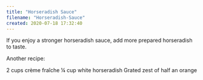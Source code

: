 ```yaml
---
title: "Horseradish Sauce"
filename: "Horseradish-Sauce"
created: 2020-07-18 17:32:40
---
```

If you enjoy a stronger horseradish sauce, add more prepared horseradish to taste.

Another recipe:

2 cups crème fraîche
¼ cup white horseradish
Grated zest of half an orange
